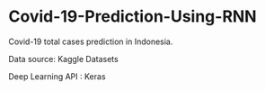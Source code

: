 # Covid-19-Prediction-Using-RNN
Covid-19 total cases prediction in Indonesia.

Data source: Kaggle Datasets


Deep Learning API : Keras

